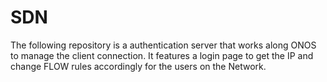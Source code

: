 # SDN
The following repository is a authentication server that works along ONOS to manage the client connection. 
It features a login page to get the IP and change FLOW rules accordingly for the users on the Network. 
